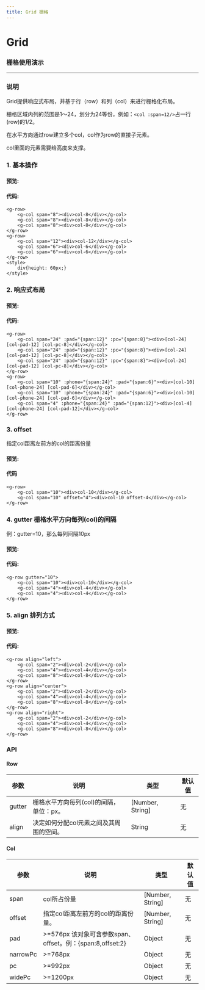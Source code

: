 ```yaml
---
title: Grid 栅格
---
```


#  Grid

### 栅格使用演示
* * *
### 说明
Grid提供响应式布局，并基于行（row）和列（col）来进行栅格化布局。

栅格区域内列的范围是1～24，划分为24等份，例如：`<col :span=12/>`占一行(row)的1/2。

在水平方向通过row建立多个col，col作为row的直接子元素。

col里面的元素需要给高度来支撑。

###    1. 基本操作
#### 预览:
<ClientOnly>
<grid-demo-1></grid-demo-1>
</ClientOnly>

#### 代码:
```vue
<g-row>
    <g-col span="8"><div>col-8</div></g-col>
    <g-col span="8"><div>col-8</div></g-col>
    <g-col span="8"><div>col-8</div></g-col>
</g-row>
<g-row>
    <g-col span="12"><div>col-12</div></g-col>
    <g-col span="6"><div>col-6</div></g-col>
    <g-col span="6"><div>col-6</div></g-col>
</g-row>
<style>
    div{height: 60px;}
</style>
```

###    2. 响应式布局
#### 预览:
<ClientOnly>
<grid-demo-2></grid-demo-2>
</ClientOnly>

#### 代码:
```vue
<g-row>
    <g-col span="24" :pad="{span:12}" :pc="{span:8}"><div>[col-24] [col-pad-12] [col-pc-8]</div></g-col>
    <g-col span="24" :pad="{span:12}" :pc="{span:8}"><div>[col-24] [col-pad-12] [col-pc-8]</div></g-col>
    <g-col span="24" :pad="{span:12}" :pc="{span:8}"><div>[col-24] [col-pad-12] [col-pc-8]</div></g-col>
</g-row>
<g-row>
    <g-col span="10" :phone="{span:24}" :pad="{span:6}"><div>[col-10] [col-phone-24] [col-pad-6]</div></g-col>
    <g-col span="10" :phone="{span:24}" :pad="{span:6}"><div>[col-10] [col-phone-24] [col-pad-6]</div></g-col>
    <g-col span="4" :phone="{span:24}" :pad="{span:12}"><div>[col-4] [col-phone-24] [col-pad-12]</div></g-col>
</g-row>
```

###    3. offset
指定col距离左前方的col的距离份量
#### 预览:
<ClientOnly>
<grid-demo-4></grid-demo-4>
</ClientOnly>

#### 代码
```vue
<g-row>
    <g-col span="10"><div>col-10</div></g-col>
    <g-col span="10" offset="4"><div>col-10 offset-4</div></g-col>
</g-row>
```

###    4. gutter 栅格水平方向每列(col)的间隔
例：gutter=10，那么每列间隔10px
#### 预览:
<ClientOnly>
<grid-demo-3></grid-demo-3>
</ClientOnly>

#### 代码:
```vue
<g-row gutter="10">
    <g-col span="10"><div>col-10</div></g-col>
    <g-col span="4"><div>col-4</div></g-col>
    <g-col span="4"><div>col-4</div></g-col>
</g-row>
```

###    5. align 排列方式
#### 预览:
<ClientOnly>
<grid-demo-5></grid-demo-5>
</ClientOnly>

#### 代码:
```vue
<g-row align="left">
    <g-col span="2"><div>col-2</div></g-col>
    <g-col span="4"><div>col-4</div></g-col>
    <g-col span="8"><div>col-8</div></g-col>
</g-row>
<g-row align="center">
    <g-col span="2"><div>col-2</div></g-col>
    <g-col span="4"><div>col-4</div></g-col>
    <g-col span="8"><div>col-8</div></g-col>
</g-row>
<g-row align="right">
    <g-col span="2"><div>col-2</div></g-col>
    <g-col span="4"><div>col-4</div></g-col>
    <g-col span="8"><div>col-8</div></g-col>
</g-row>
```


### API
#### Row
| 参数 | 说明 | 类型 | 默认值 |
| --- | --- | --- | --- |
| gutter | 栅格水平方向每列(col)的间隔，单位：px。 | [Number, String] | 无 |
| align | 决定如何分配col元素之间及其周围的空间。 | String | 无 |

#### Col
| 参数 | 说明 | 类型 | 默认值 |
| --- | --- | --- | --- |
| span | col所占份量 | [Number, String] | 无 |
| offset | 指定col距离左前方的col的距离份量。 | [Number, String] | 无 |
| pad | >=576px 该对象可含参数span、offset。例：{span:8,offset:2} | Object | 无 |
| narrowPc | >=768px | Object | 无 |
| pc | >=992px | Object | 无 |
| widePc | >=1200px | Object | 无 |
